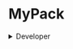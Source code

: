 # MyPack

<details>
<summary>Developer</summary>

## WEB

| <img src="https://avatars.githubusercontent.com/u/50818389?v=4" width="150px" /> | <img src="https://avatars.githubusercontent.com/u/63100352?v=4" width="150px" /> |
| :------------------------------------------------------------------------------: | :------------------------------------------------------------------------------: |
|                      [김재관](https://github.com/jaegwans)                       |                     [한슬희](https://github.com/hanseulhee)                      |

## IOS

| <img src="https://avatars.githubusercontent.com/u/72500673?v=4" width="150px" /> | <img src="https://avatars.githubusercontent.com/u/16567811?v=4" width="150px" /> |
| :------------------------------------------------------------------------------: | :------------------------------------------------------------------------------: |
|                       [김하은](https://github.com/hanni66)                       |                      [주동석](https://github.com/MojitoBar)                      |

## SERVER

| <img src="https://avatars.githubusercontent.com/u/37373826?v=4" width="150px" /> |
| :------------------------------------------------------------------------------: |
|                     [한현수](https://github.com/HanHyunsoo)                      |

</details>
